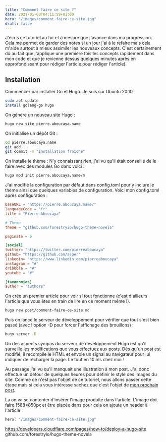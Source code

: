 ```yaml
---
title: "Comment faire ce site ?"
date: 2021-01-03T04:11:59+01:00
hero: "/images/comment-faire-ce-site.jpg"
draft: false
---
```


J'écris ce tutoriel au fur et à mesure que j'avance dans ma progression. Cela me permet de garder des notes si un jour j'ai à le refaire mais cela m'aide surtout à mieux assimiler les nouveaux concepts. 
C'est certainement dû au fait que j'applique une première fois les concepts rapidement dans mon code et que je revienne dessus quelques minutes après en approfondissant pour rédiger l'article.pour rédiger l'article).

## Installation

Commencer par installer Go et Hugo.
Je suis sur Ubuntu 20.10

```sh
sudo apt update
install golang-go hugo
```

On génère un nouveau site Hugo :

```sh
hugo new site pierre.aboucaya.name
```

On initialise un dépôt Git :

```sh
cd pierre.aboucaya.name
git add .
git commit -m "Installation fraîche"
```

On installe le thème :
N'y connaissant rien, j'ai vu qu'il était conseillé de le faire avec des modules Go donc voici :

```sh
hugo mod init pierre.aboucaya.name/m
```

J'ai modifié la configuration par défaut dans config.toml pour y inclure le thème ainsi que quelques variables de configuration. Voici mon config.toml après configuration :

```toml
baseURL = "https://pierre.aboucaya.name/"
languageCode = "fr"
title = "Pierre Aboucaya"

# Theme
theme = "github.com/forestryio/hugo-theme-novela"

paginate = 6

[social]
twitter= "https://twitter.com/pierreaboucaya"
github= "https://github.com/asper"
linkedin= "https://www.linkedin.com/pierreaboucaya"
instagram = "#"
dribbble = "#"
youtube = "#"

[taxonomies]
author = "authors"
```

On crée un premier article pour voir si tout fonctionne (c'est d'ailleurs l'article que vous êtes en train de lire en ce moment même !).

```sh
hugo new post/comment-faire-ce-site.md
```

Puis on lance le serveur de développement pour vérifier que tout s'est bien passé (avec l'option -D pour forcer l'affichage des brouillons) :

```sh
hugo server -D
```

Un des aspects sympas du serveur de développement Hugo est qu'il surveille les modifications que vous effectuez aux posts. Dès qu'un post est modifié, il recompile le HTML et envoie un signal au navigateur pour lui indiquer de recharger la page. Le tout en 10 ms chez moi !

Au passage j'ai vu qu'il manquait une illustration à mon post. J'ai donc effectué un détour de quelques heures pour définir le style des images du site. Comme ce n'est pas l'objet de ce tutoriel, nous allons passer cette étape mais si cela vous intéresse sachez que c'est l'objet de [mon prochain post](/prochain-post/).

La on va se contenter d'insérer l'image produite dans l'article. L'image doit faire 1588*850px et être placée dans  pour cela on ajoute un header à l'article :

```sh
hero: "/images/comment-faire-ce-site.jpg"
```


https://developers.cloudflare.com/pages/how-to/deploy-a-hugo-site
github.com/forestryio/hugo-theme-novela

